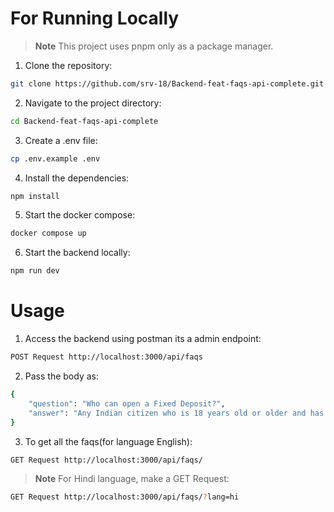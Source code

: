 # For Running Locally

> **Note**
> This project uses pnpm only as a package manager.

1. Clone the repository:
```bash
git clone https://github.com/srv-18/Backend-feat-faqs-api-complete.git
```

2. Navigate to the project directory:
```bash
cd Backend-feat-faqs-api-complete
```

3. Create a .env file:
```bash
cp .env.example .env
```

4. Install the dependencies:
```bash
npm install
```

5. Start the docker compose:
```bash
docker compose up
```

6. Start the backend locally:
```bash
npm run dev
```

# Usage

1. Access the backend using postman its a admin endpoint:
```bash
POST Request http://localhost:3000/api/faqs
```

2. Pass the body as:
```bash
{
    "question": "Who can open a Fixed Deposit?",
    "answer": "Any Indian citizen who is 18 years old or older and has valid identification documents like a PAN card and Aadhaar can open a Fixed Deposit."
}
```

3. To get all the faqs(for language English):
```bash
GET Request http://localhost:3000/api/faqs/
```

> **Note**
> For Hindi language, make a GET Request:
```bash
GET Request http://localhost:3000/api/faqs/?lang=hi
```

